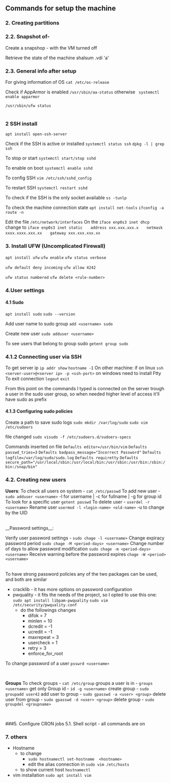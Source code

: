 ## Commands for setup the machine 
### 2. Creating partitions 

### 2.2. Snapshot of- 
Create a snapshop - with the VM turned off 

Retrieve the state of the machine
    shalsum <virtual disk>.vdi
'a'
### 2.3. General info after setup
For giving information of OS
` cat /etc/os-release `

Check if AppArmor is enabled
` /usr/sbin/aa-status `
otherwise 
` systemctl enable apparmor`


` /usr/sbin/ufw status `

#
### 2 SSH install 

`apt install open-ssh-server`

Check if the SSH is active or installed
`systemctl status ssh`
`dpkg -l | grep ssh `

To stop or start  `systemctl start/stop sshd`

To enable on boot 
 `systemctl enable sshd`

To config SSH
 `vim /etc/ssh/sshd_config`

To restart SSH
`systemctl restart sshd`

To check if the SSH is the only socket available 
`ss -tunlp`
 
To check the machine connection state
`apt install net-tools`
`ifconfig -a `
`route -n `

Edit the file `/etc/network/interfaces`
On the `iface enp0s3 inet dhcp` change to 
`iface enp0s3 inet static`
`   address xxx.xxx.xxx.x`
`   netmask xxxx.xxxx.xxx.xx`
`   gateway xxx.xxx.xxx.xx`

### 3. Install UFW (Uncomplicated Firewall)
`apt install ufw`
`ufw enable`
`ufw status verbose`

`ufw default deny incoming`
`ufw allow 4242`

`ufw status numbered`
`ufw delete <rule-number> `

### 4.User settings
#### 4.1 Sudo
 `apt install sudo`
 `sudo --version`

 Add user name to sudo group
 `add <username> sudo`

 Create new user
 `sudo adduser <username>`

 To see users that belong to group sudo
 `getent group sudo`

### 4.1.2 Connecting user via SSH
 To get server ip 
 `ip addr show`
 `hostname -I`
 On other machine: 
 if on linux 
 `ssh <server-user>@<server ip> -p <ssh-port>`
 on windows need to install Ftty
To exit connection
`logout`
`exit`

From this point on the commands I typed is connected on the server trough a user in the sudo user group, so when needed higher level of access it'll have sudo as prefix
#### 4.1.3 Configuring sudo policies 
Create a path to save sudo logs
`sudo mkdir /var/log/sudo`
`sudo vim /etc/sudoers`

file changed
`sudo visudo -f /etc/sudoers.d/sudoers-specs` 

Commands inserted on file 
`Defaults editor=/usr/bin/vim`
`Defaults passwd_tries=3`
`Defaults badpass_message="Incorrect Password"`
`Defaults logfile=/var/log/sudo/sudo.log`
`Defaults requiretty`
`Defaults secure_path="/usr/local/sbin:/usr/local/bin:/usr/sbin:/usr/bin:/sbin:/bin:/snap/bin"`

### 4.2. Creating new users
__Users__:
To check all users on system  - `cat /etc/passwd`
To add new user - `sudo adduser <username>` -l for username | -c for fullname | -g for group id
To look for a specific user `getent passwd`
To delete user - `userdel -r <username>`
Rename user `usermod -l <login-name> <old-name>` -u to change by the UID

</br>
__Password settings__:

Verify user password settings - `sudo chage -l <username>`
Change expiracy password period `sudo chage -M <period-days> <username>`
Change number of days to allow password modification `sudo chage -m <period-days> <username>`
Receive warning before the password expires `chage -W <period> <username>`

</br>
To have strong password policies any of the two packages can be used, and both are similar

- cracklib - it has more options on password configuration
- pwquality - it fits the needs of the project, so I opted to use this one:
`sudo apt install libpam-pwquality`
 `sudo vim /etc/security/pwquality.conf`
  - do the followings changes
      - difok = 7
      - minlen = 10
      - dcredit = -1
      - ucredit = -1
      - maxrepeat = 3
      - usercheck = 1
      - retry = 3
      - enforce_for_root

To change password of a user `psswrd <username>`



</br>

__Groups__
To check groups - `cat /etc/group`
groups a user is in - `groups <username>`
get only Group id  - `id -g <username>` 
create group - `sudo groupadd user42`
add user to group - `sudo gpasswd -a <user> <group>`
delete user from group - `sudo gpasswd -d <user> <group>`
delete group - `sudo groupdel <groupname>`

</br>

###5. Configure CRON jobs
 5.1. Shell script - all commands are on 
### 7. others
 - Hostname
   - to change 
      -  `sudo hostnamectl set-hostname  <hostname>`
      -  edit the alias connection in `sudo vim /etc/hosts`
   - to show current host `hostnamectl` 
 - vim installation
   `sudo apt install vim`